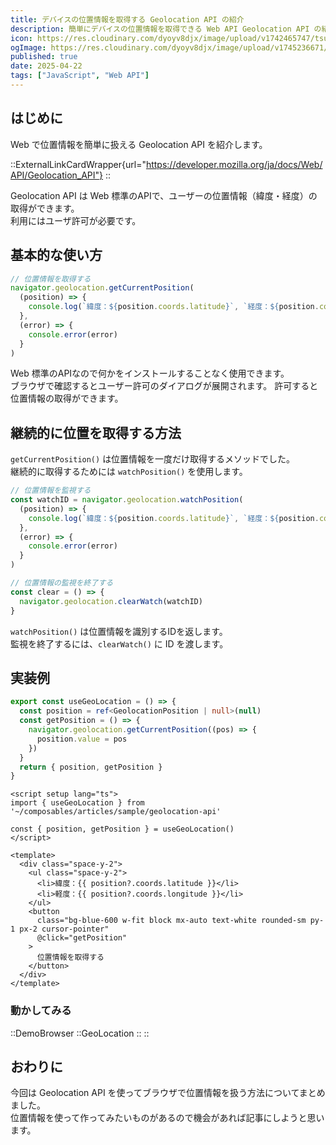 ```yaml
---
title: デバイスの位置情報を取得する Geolocation API の紹介
description: 簡単にデバイスの位置情報を取得できる Web API Geolocation API の紹介です。
icon: https://res.cloudinary.com/dyoyv8djx/image/upload/v1742465747/tsukiyama_cqdytg.png
ogImage: https://res.cloudinary.com/dyoyv8djx/image/upload/v1745236671/tsukiyama-blog/geo-location-api/geo-location-api_dwk5a7.png
published: true
date: 2025-04-22
tags: ["JavaScript", "Web API"]
---
```



## はじめに

Web で位置情報を簡単に扱える Geolocation API を紹介します。

::ExternalLinkCardWrapper{url="https://developer.mozilla.org/ja/docs/Web/API/Geolocation_API"}
::

Geolocation API は Web 標準のAPIで、ユーザーの位置情報（緯度・経度）の取得ができます。<br>
利用にはユーザ許可が必要です。

## 基本的な使い方

```ts
// 位置情報を取得する
navigator.geolocation.getCurrentPosition(
  (position) => {
    console.log(`緯度：${position.coords.latitude}`, `経度：${position.coords.longitude}`)
  },
  (error) => {
    console.error(error)
  }
)
```

Web 標準のAPIなので何かをインストールすることなく使用できます。<br>
ブラウザで確認するとユーザー許可のダイアログが展開されます。
許可すると位置情報の取得ができます。

## 継続的に位置を取得する方法

`getCurrentPosition()` は位置情報を一度だけ取得するメソッドでした。<br>
継続的に取得するためには `watchPosition()` を使用します。

```ts
// 位置情報を監視する
const watchID = navigator.geolocation.watchPosition(
  (position) => {
    console.log(`緯度：${position.coords.latitude}`, `経度：${position.coords.longitude}`)
  },
  (error) => {
    console.error(error)
  }
)

// 位置情報の監視を終了する
const clear = () => {
  navigator.geolocation.clearWatch(watchID)
}
```

`watchPosition()` は位置情報を識別するIDを返します。<br>
監視を終了するには、`clearWatch()` に ID を渡します。

## 実装例

```ts [geo-location.ts]
export const useGeoLocation = () => {
  const position = ref<GeolocationPosition | null>(null)
  const getPosition = () => {
    navigator.geolocation.getCurrentPosition((pos) => {
      position.value = pos
    })
  }
  return { position, getPosition }
}

```

```vue [GeoLocation.vue]
<script setup lang="ts">
import { useGeoLocation } from '~/composables/articles/sample/geolocation-api'

const { position, getPosition } = useGeoLocation()
</script>

<template>
  <div class="space-y-2">
    <ul class="space-y-2">
      <li>緯度：{{ position?.coords.latitude }}</li>
      <li>軽度：{{ position?.coords.longitude }}</li>
    </ul>
    <button
      class="bg-blue-600 w-fit block mx-auto text-white rounded-sm py-1 px-2 cursor-pointer"
      @click="getPosition"
    >
      位置情報を取得する
    </button>
  </div>
</template>
```

### 動かしてみる

::DemoBrowser
  ::GeoLocation
  ::
::

## おわりに

今回は Geolocation API を使ってブラウザで位置情報を扱う方法についてまとめました。<br>
位置情報を使って作ってみたいものがあるので機会があれば記事にしようと思います。

